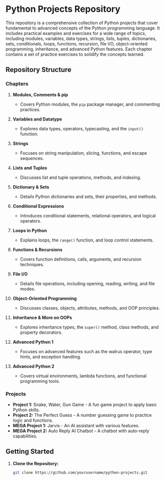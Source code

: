 # Python Projects Repository

This repository is a comprehensive collection of Python projects that cover fundamental to advanced concepts of the Python programming language. It includes practical examples and exercises for a wide range of topics, including modules, variables, data types, strings, lists, tuples, dictionaries, sets, conditionals, loops, functions, recursion, file I/O, object-oriented programming, inheritance, and advanced Python features. Each chapter contains a set of practice exercises to solidify the concepts learned.

## Repository Structure

### Chapters

1. **Modules, Comments & pip**
   - Covers Python modules, the `pip` package manager, and commenting practices.

2. **Variables and Datatype**
   - Explores data types, operators, typecasting, and the `input()` function.

3. **Strings**
   - Focuses on string manipulation, slicing, functions, and escape sequences.

4. **Lists and Tuples**
   - Discusses list and tuple operations, methods, and indexing.

5. **Dictionary & Sets**
   - Details Python dictionaries and sets, their properties, and methods.

6. **Conditional Expressions**
   - Introduces conditional statements, relational operators, and logical operators.

7. **Loops in Python**
   - Explains loops, the `range()` function, and loop control statements.

8. **Functions & Recursions**
   - Covers function definitions, calls, arguments, and recursion techniques.

9. **File I/O**
   - Details file operations, including opening, reading, writing, and file modes.

10. **Object-Oriented Programming**
    - Discusses classes, objects, attributes, methods, and OOP principles.

11. **Inheritance & More on OOPs**
    - Explores inheritance types, the `super()` method, class methods, and property decorators.

12. **Advanced Python 1**
    - Focuses on advanced features such as the walrus operator, type hints, and exception handling.

13. **Advanced Python 2**
    - Covers virtual environments, lambda functions, and functional programming tools.

### Projects

- **Project 1:** Snake, Water, Gun Game - A fun game project to apply basic Python skills.
- **Project 2:** The Perfect Guess - A number guessing game to practice logic and functions.
- **MEGA Project 1:** Jarvis - An AI assistant with various features.
- **MEGA Project 2:** Auto Reply AI Chatbot - A chatbot with auto-reply capabilities.

## Getting Started

1. **Clone the Repository:**
   ```bash
   git clone https://github.com/yourusername/python-projects.git
